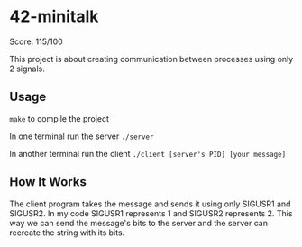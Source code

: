 # 42-minitalk

Score: 115/100

This project is about creating communication between processes using only 2 signals.

## Usage

`make` to compile the project

In one terminal run the server `./server`

In another terminal run the client `./client [server's PID] [your message]`

## How It Works

The client program takes the message and sends it using only SIGUSR1 and SIGUSR2. In my code SIGUSR1 represents 1 and SIGUSR2 represents 2. This way we can send the message's bits to the server and the server can recreate the string with its bits.
